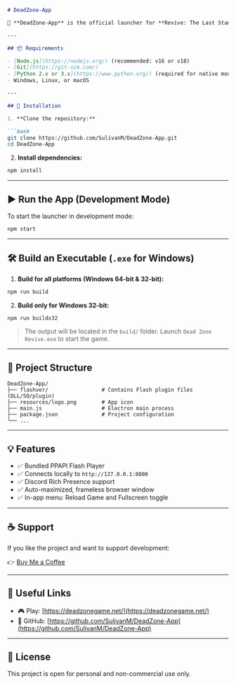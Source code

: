 ```markdown
# DeadZone-App

🚀 **DeadZone-App** is the official launcher for **Revive: The Last Stand Dead Zone**, featuring integrated Flash Player and Discord Rich Presence support.

---

## 📦 Requirements

- [Node.js](https://nodejs.org/) (recommended: v16 or v18)
- [Git](https://git-scm.com/)
- [Python 2.x or 3.x](https://www.python.org/) (required for native module builds)
- Windows, Linux, or macOS

---

## 🔧 Installation

1. **Clone the repository:**

```bash
git clone https://github.com/SulivanM/DeadZone-App.git
cd DeadZone-App
```

2. **Install dependencies:**

```bash
npm install
```

---

## ▶️ Run the App (Development Mode)

To start the launcher in development mode:

```bash
npm start
```

---

## 🛠️ Build an Executable (`.exe` for Windows)

1. **Build for all platforms (Windows 64-bit & 32-bit):**

```bash
npm run build
```

2. **Build only for Windows 32-bit:**

```bash
npm run buildx32
```

> The output will be located in the `build/` folder. Launch `Dead Zone Revive.exe` to start the game.

---

## 📁 Project Structure

```
DeadZone-App/
├── flashver/                 # Contains Flash plugin files (DLL/SO/plugin)
├── resources/logo.png        # App icon
├── main.js                   # Electron main process
├── package.json              # Project configuration
└── ...
```

---

## 💡 Features

- ✅ Bundled PPAPI Flash Player
- ✅ Connects locally to `http://127.0.0.1:8000`
- ✅ Discord Rich Presence support
- ✅ Auto-maximized, frameless browser window
- ✅ In-app menu: Reload Game and Fullscreen toggle

---

## ☕ Support

If you like the project and want to support development:

👉 [Buy Me a Coffee](https://buymeacoffee.com/sulivanm)

---

## 🔗 Useful Links

- 🎮 Play: [https://deadzonegame.net/](https://deadzonegame.net/)
- 🧠 GitHub: [https://github.com/SulivanM/DeadZone-App](https://github.com/SulivanM/DeadZone-App)

---

## 📜 License

This project is open for personal and non-commercial use only.
```